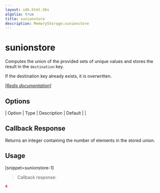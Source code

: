 ```yaml
---
layout: sdk.html.hbs
algolia: true
title: sunionstore
description: MemoryStorage:sunionstore
---
```


  

# sunionstore
Computes the union of the provided sets of unique values and stores the result in the `destination` key.

If the destination key already exists, it is overwritten.

[[_Redis documentation_]](https://redis.io/commands/sunionstore)


## Options

| Option | Type | Description | Default |
|
## Callback Response

Returns an integer containing the number of elements in the stored union.

## Usage

[snippet=sunionstore-1]
> Callback response:

```json
4
```